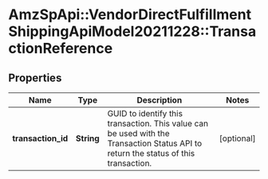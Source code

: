 # AmzSpApi::VendorDirectFulfillmentShippingApiModel20211228::TransactionReference

## Properties
Name | Type | Description | Notes
------------ | ------------- | ------------- | -------------
**transaction_id** | **String** | GUID to identify this transaction. This value can be used with the Transaction Status API to return the status of this transaction. | [optional] 

